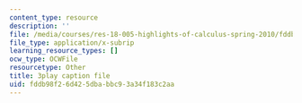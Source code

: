 ```yaml
---
content_type: resource
description: ''
file: /media/courses/res-18-005-highlights-of-calculus-spring-2010/fddb98f26d425dbabbc93a34f183c2aa_5ZpqI8zz1HM.vtt
file_type: application/x-subrip
learning_resource_types: []
ocw_type: OCWFile
resourcetype: Other
title: 3play caption file
uid: fddb98f2-6d42-5dba-bbc9-3a34f183c2aa
---
```


